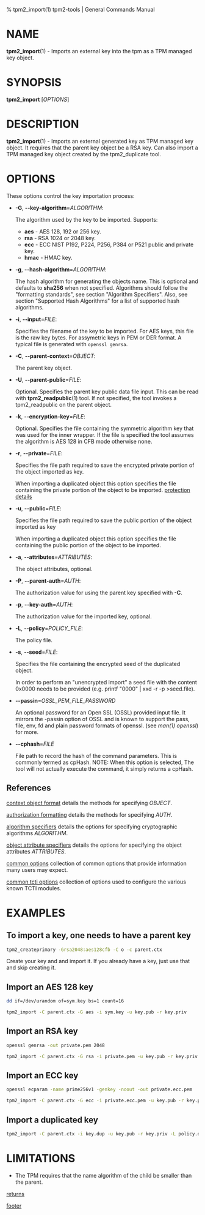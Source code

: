 % tpm2_import(1) tpm2-tools | General Commands Manual

# NAME

**tpm2_import**(1) - Imports an external key into the tpm as a TPM managed key
object.

# SYNOPSIS

**tpm2_import** [*OPTIONS*]

# DESCRIPTION

**tpm2_import**(1) - Imports an external generated key as TPM managed key object.
It requires that the parent key object be a RSA key. Can also import a TPM
managed key object created by the tpm2_duplicate tool.

# OPTIONS

These options control the key importation process:

  * **-G**, **\--key-algorithm**=_ALGORITHM_:

    The algorithm used by the key to be imported. Supports:
    * **aes** - AES 128, 192 or 256 key.
    * **rsa** - RSA 1024 or 2048 key.
    * **ecc** - ECC NIST P192, P224, P256, P384 or P521 public and private key.
	* **hmac** - HMAC key.

  * **-g**, **\--hash-algorithm**=_ALGORITHM_:

    The hash algorithm for generating the objects name. This is optional
    and defaults to **sha256** when not specified. Algorithms should follow the
    "formatting standards", see section "Algorithm Specifiers".
    Also, see section "Supported Hash Algorithms" for a list of supported
    hash algorithms.

  * **-i**, **\--input**=_FILE_:

    Specifies the filename of the key to be imported. For AES keys,
    this file is the raw key bytes. For assymetric keys in PEM or DER
    format. A typical file is generated with `openssl genrsa`.

  * **-C**, **\--parent-context**=_OBJECT_:

    The parent key object.

  * **-U**, **\--parent-public**=_FILE_:

    Optional. Specifies the parent key public data file input. This can be read
    with **tpm2_readpublic**(1) tool. If not specified, the tool invokes a
    tpm2_readpublic on the parent object.

  * **-k**, **\--encryption-key**=_FILE_:

    Optional. Specifies the file containing the symmetric algorithm key that was
    used for the inner wrapper. If the file is specified the tool assumes the
    algorithm is AES 128 in CFB mode otherwise none.

  * **-r**, **\--private**=_FILE_:

    Specifies the file path required to save the encrypted private portion of
    the object imported as key.

    When importing a duplicated object this option specifies the file containing
    the private portion of the object to be imported.
    [protection details](common/protection-details.md)

  * **-u**, **\--public**=_FILE_:

    Specifies the file path required to save the public portion of the object
    imported as key

    When importing a duplicated object this option specifies the file containing
    the public portion of the object to be imported.

  * **-a**, **\--attributes**=_ATTRIBUTES_:

    The object attributes, optional.

  * **-P**, **\--parent-auth**=_AUTH_:

    The authorization value for using the parent key specified with **-C**.

  * **-p**, **\--key-auth**=_AUTH_:

    The authorization value for the imported key, optional.

  * **-L**, **\--policy**=_POLICY\_FILE_:

    The policy file.

  * **-s**, **\--seed**=_FILE_:

    Specifies the file containing the encrypted seed of the duplicated object.

    In order to perform an "unencrypted import" a seed file with the content
    0x0000 needs to be provided (e.g. printf "0000" | xxd -r -p >seed.file).

  * **\--passin**=_OSSL\_PEM\_FILE\_PASSWORD_

    An optional password for an Open SSL (OSSL) provided input file. It mirrors
    the -passin option of OSSL and is known to support the pass, file, env, fd
    and plain password formats of openssl. (see *man(1) openssl*) for more.

  * **\--cphash**=_FILE_

    File path to record the hash of the command parameters. This is commonly
    termed as cpHash. NOTE: When this option is selected, The tool will not
    actually execute the command, it simply returns a cpHash.

## References

[context object format](common/ctxobj.md) details the methods for specifying
_OBJECT_.

[authorization formatting](common/authorizations.md) details the methods for
specifying _AUTH_.

[algorithm specifiers](common/alg.md) details the options for specifying
cryptographic algorithms _ALGORITHM_.

[object attribute specifiers](common/obj-attrs.md) details the options for
specifying the object attributes _ATTRIBUTES_.

[common options](common/options.md) collection of common options that provide
information many users may expect.

[common tcti options](common/tcti.md) collection of options used to configure
the various known TCTI modules.

# EXAMPLES

## To import a key, one needs to have a parent key
```bash
tpm2_createprimary -Grsa2048:aes128cfb -C o -c parent.ctx
```

Create your key and and import it. If you already have a key, just use that
and skip creating it.

## Import an AES 128 key
```bash
dd if=/dev/urandom of=sym.key bs=1 count=16

tpm2_import -C parent.ctx -G aes -i sym.key -u key.pub -r key.priv
```

## Import an RSA key
```bash
openssl genrsa -out private.pem 2048

tpm2_import -C parent.ctx -G rsa -i private.pem -u key.pub -r key.priv
```

## Import an ECC key
```bash
openssl ecparam -name prime256v1 -genkey -noout -out private.ecc.pem

tpm2_import -C parent.ctx -G ecc -i private.ecc.pem -u key.pub -r key.priv
```

## Import a duplicated key
```bash
tpm2_import -C parent.ctx -i key.dup -u key.pub -r key.priv -L policy.dat
```

# LIMITATIONS
  * The TPM requires that the name algorithm of the child be smaller than the
    parent.

[returns](common/returns.md)

[footer](common/footer.md)
